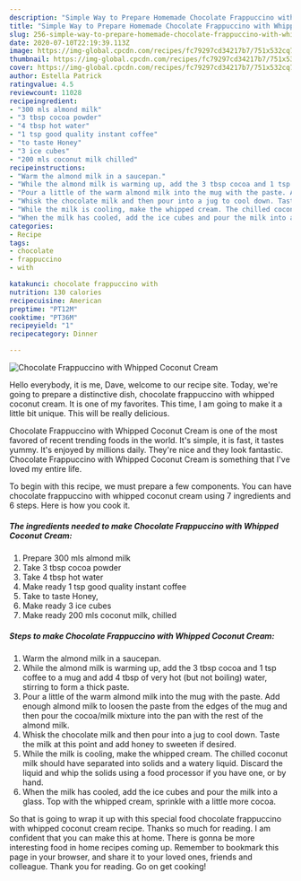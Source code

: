 ```yaml
---
description: "Simple Way to Prepare Homemade Chocolate Frappuccino with Whipped Coconut Cream"
title: "Simple Way to Prepare Homemade Chocolate Frappuccino with Whipped Coconut Cream"
slug: 256-simple-way-to-prepare-homemade-chocolate-frappuccino-with-whipped-coconut-cream
date: 2020-07-10T22:19:39.113Z
image: https://img-global.cpcdn.com/recipes/fc79297cd34217b7/751x532cq70/chocolate-frappuccino-with-whipped-coconut-cream-recipe-main-photo.jpg
thumbnail: https://img-global.cpcdn.com/recipes/fc79297cd34217b7/751x532cq70/chocolate-frappuccino-with-whipped-coconut-cream-recipe-main-photo.jpg
cover: https://img-global.cpcdn.com/recipes/fc79297cd34217b7/751x532cq70/chocolate-frappuccino-with-whipped-coconut-cream-recipe-main-photo.jpg
author: Estella Patrick
ratingvalue: 4.5
reviewcount: 11028
recipeingredient:
- "300 mls almond milk"
- "3 tbsp cocoa powder"
- "4 tbsp hot water"
- "1 tsp good quality instant coffee"
- "to taste Honey"
- "3 ice cubes"
- "200 mls coconut milk chilled"
recipeinstructions:
- "Warm the almond milk in a saucepan."
- "While the almond milk is warming up, add the 3 tbsp cocoa and 1 tsp coffee to a mug and add 4 tbsp of very hot (but not boiling) water, stirring to form a thick paste."
- "Pour a little of the warm almond milk into the mug with the paste. Add enough almond milk to loosen the paste from the edges of the mug and then pour the cocoa/milk mixture into the pan with the rest of the almond milk."
- "Whisk the chocolate milk and then pour into a jug to cool down. Taste the milk at this point and add honey to sweeten if desired."
- "While the milk is cooling, make the whipped cream. The chilled coconut milk should have separated into solids and a watery liquid. Discard the liquid and whip the solids using a food processor if you have one, or by hand."
- "When the milk has cooled, add the ice cubes and pour the milk into a glass. Top with the whipped cream, sprinkle with a little more cocoa."
categories:
- Recipe
tags:
- chocolate
- frappuccino
- with

katakunci: chocolate frappuccino with 
nutrition: 130 calories
recipecuisine: American
preptime: "PT12M"
cooktime: "PT36M"
recipeyield: "1"
recipecategory: Dinner

---
```



![Chocolate Frappuccino with Whipped Coconut Cream](https://img-global.cpcdn.com/recipes/fc79297cd34217b7/751x532cq70/chocolate-frappuccino-with-whipped-coconut-cream-recipe-main-photo.jpg)

Hello everybody, it is me, Dave, welcome to our recipe site. Today, we're going to prepare a distinctive dish, chocolate frappuccino with whipped coconut cream. It is one of my favorites. This time, I am going to make it a little bit unique. This will be really delicious.



Chocolate Frappuccino with Whipped Coconut Cream is one of the most favored of recent trending foods in the world. It's simple, it is fast, it tastes yummy. It's enjoyed by millions daily. They're nice and they look fantastic. Chocolate Frappuccino with Whipped Coconut Cream is something that I've loved my entire life.


To begin with this recipe, we must prepare a few components. You can have chocolate frappuccino with whipped coconut cream using 7 ingredients and 6 steps. Here is how you cook it.

<!--inarticleads1-->

##### The ingredients needed to make Chocolate Frappuccino with Whipped Coconut Cream:

1. Prepare 300 mls almond milk
1. Take 3 tbsp cocoa powder
1. Take 4 tbsp hot water
1. Make ready 1 tsp good quality instant coffee
1. Take to taste Honey,
1. Make ready 3 ice cubes
1. Make ready 200 mls coconut milk, chilled




<!--inarticleads2-->

##### Steps to make Chocolate Frappuccino with Whipped Coconut Cream:

1. Warm the almond milk in a saucepan.
1. While the almond milk is warming up, add the 3 tbsp cocoa and 1 tsp coffee to a mug and add 4 tbsp of very hot (but not boiling) water, stirring to form a thick paste.
1. Pour a little of the warm almond milk into the mug with the paste. Add enough almond milk to loosen the paste from the edges of the mug and then pour the cocoa/milk mixture into the pan with the rest of the almond milk.
1. Whisk the chocolate milk and then pour into a jug to cool down. Taste the milk at this point and add honey to sweeten if desired.
1. While the milk is cooling, make the whipped cream. The chilled coconut milk should have separated into solids and a watery liquid. Discard the liquid and whip the solids using a food processor if you have one, or by hand.
1. When the milk has cooled, add the ice cubes and pour the milk into a glass. Top with the whipped cream, sprinkle with a little more cocoa.




So that is going to wrap it up with this special food chocolate frappuccino with whipped coconut cream recipe. Thanks so much for reading. I am confident that you can make this at home. There is gonna be more interesting food in home recipes coming up. Remember to bookmark this page in your browser, and share it to your loved ones, friends and colleague. Thank you for reading. Go on get cooking!
